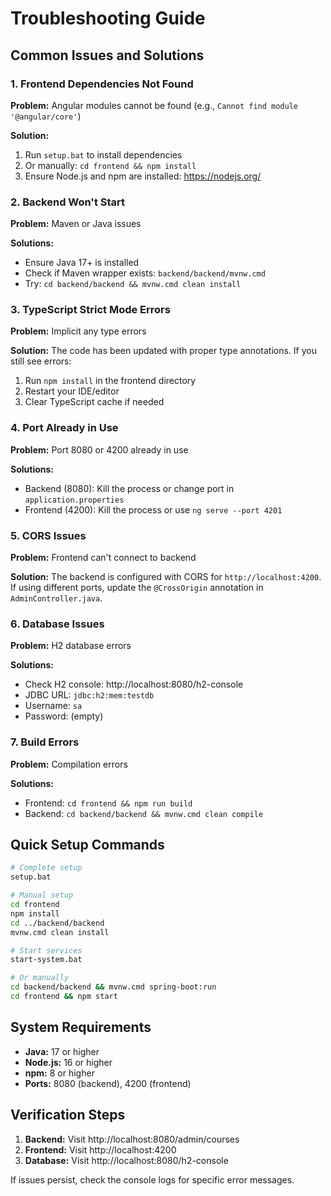 # Troubleshooting Guide

## Common Issues and Solutions

### 1. Frontend Dependencies Not Found

**Problem:** Angular modules cannot be found (e.g., `Cannot find module '@angular/core'`)

**Solution:**
1. Run `setup.bat` to install dependencies
2. Or manually: `cd frontend && npm install`
3. Ensure Node.js and npm are installed: https://nodejs.org/

### 2. Backend Won't Start

**Problem:** Maven or Java issues

**Solutions:**
- Ensure Java 17+ is installed
- Check if Maven wrapper exists: `backend/backend/mvnw.cmd`
- Try: `cd backend/backend && mvnw.cmd clean install`

### 3. TypeScript Strict Mode Errors

**Problem:** Implicit any type errors

**Solution:** The code has been updated with proper type annotations. If you still see errors:
1. Run `npm install` in the frontend directory
2. Restart your IDE/editor
3. Clear TypeScript cache if needed

### 4. Port Already in Use

**Problem:** Port 8080 or 4200 already in use

**Solutions:**
- Backend (8080): Kill the process or change port in `application.properties`
- Frontend (4200): Kill the process or use `ng serve --port 4201`

### 5. CORS Issues

**Problem:** Frontend can't connect to backend

**Solution:** The backend is configured with CORS for `http://localhost:4200`. If using different ports, update the `@CrossOrigin` annotation in `AdminController.java`.

### 6. Database Issues

**Problem:** H2 database errors

**Solutions:**
- Check H2 console: http://localhost:8080/h2-console
- JDBC URL: `jdbc:h2:mem:testdb`
- Username: `sa`
- Password: (empty)

### 7. Build Errors

**Problem:** Compilation errors

**Solutions:**
- Frontend: `cd frontend && npm run build`
- Backend: `cd backend/backend && mvnw.cmd clean compile`

## Quick Setup Commands

```bash
# Complete setup
setup.bat

# Manual setup
cd frontend
npm install
cd ../backend/backend
mvnw.cmd clean install

# Start services
start-system.bat

# Or manually
cd backend/backend && mvnw.cmd spring-boot:run
cd frontend && npm start
```

## System Requirements

- **Java:** 17 or higher
- **Node.js:** 16 or higher
- **npm:** 8 or higher
- **Ports:** 8080 (backend), 4200 (frontend)

## Verification Steps

1. **Backend:** Visit http://localhost:8080/admin/courses
2. **Frontend:** Visit http://localhost:4200
3. **Database:** Visit http://localhost:8080/h2-console

If issues persist, check the console logs for specific error messages.